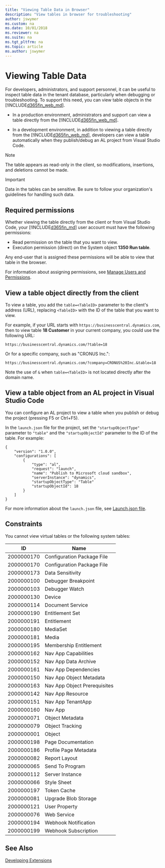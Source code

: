 ```yaml
---
title: "Viewing Table Data in Browser"
description: "View tables in browser for troubleshooting"
author: jswymer
ms.custom: na
ms.date: 10/01/2018
ms.reviewer: na
ms.suite: na
ms.tgt_pltfrm: na
ms.topic: article
ms.author: jswymer
---
```


 

# Viewing Table Data
For developers, administrators, and support personnel, it can be useful to inspect table data in the tenant database, particularly when debugging or troubleshooting. To support this need, you can view table objects in the [!INCLUDE[d365fin_web_md](includes/d365fin_web_md.md)].

-   In a production environment, administrators and support can view a table directly from the [!INCLUDE[d365fin_web_md](includes/d365fin_web_md.md)]. 

-   In a development environment, in addition to viewing a table directly from the [!INCLUDE[d365fin_web_md](includes/d365fin_web_md.md)], developers can view a table automatically when they publish/debug an AL project from Visual Studio Code. 

> [!NOTE]
> The table appears as read-only in the client, so modifications, insertions, and deletions cannot be made.

> [!IMPORTANT]
> Data in the tables can be sensitive. Be sure to follow your organization's guidelines for handling such data. 

## Required permissions
Whether viewing the table directly from the client or from Visual Studio Code, your [!INCLUDE[d365fin_md](includes/d365fin_md.md)] user account must have the following permissions:

- Read permission on the table that you want to view.
- Execution permission (direct) on the System object **1350 Run table**.

Any end-user that is assigned these permissions will be able to view that table in the browser.

For information about assigning permissions, see [Manage Users and Permissions](https://docs.microsoft.com/en-US/dynamics365/financials/ui-how-users-permissions).
 
## View a table object directly from the client
To view a table, you add the `table=<TableID>` parameter to the client's address (URL), replacing `<TableID>` with the ID of the table that you want to view.

For example, if your URL starts with `https://businesscentral.dynamics.com`, then to view table **18 Customer** in your current company, you could use the following URL:

```
https://businesscentral.dynamics.com/?table=18

```

Or for a specific company, such as "CRONUS Inc.":

```
https://businesscentral.dynamics.com/?company=CRONUS%20Inc.&table=18

```

Note the use of `&` when `table=<TableID>` is not located directly after the domain name.

## View a table object from an AL project in Visual Studio Code
You can configure an AL project to view a table when you publish or debug the project (pressing F5 or Ctrl+F5). 

In the `launch.json` file for the project, set the `"startupObjectType"` parameter to `"table"` and the `"startupObjectId"` parameter to the ID of the table. For example:

```
{
    "version": "1.0.0",
    "configurations": [
        {
            "type": "al",
            "request": "launch",
            "name": "Publish to Microsoft cloud sandbox",
            "serverInstance": "dynamics",
            "startupObjectType": "Table"
            "startupObjectId": 18
        }
    ]
} 

```

For more information about the `launch.json` file, see [Launch.json file](devenv-json-files.md#Launchjson).
<!--
U
sers: 
Must have read access to the table 
Must have execute permission on the Run Table System object 
Developers: 
Can only run a table through the web client so they require the same permissions 
Can set StartupObjectId to the ID of the table they want to inspect and StartupObjectType to "Table" and press Ctrl+F5 from VSCode to open the page. 
 
Append '?AID=FIN&table={YourTableId}'    
 
Limitations: 
By design: Nobody can access Internal tables, independent of permissions 
Known limitation: Viewing and scrolling through large tables has bad performance characteristics. 

-->
## Constraints
You cannot view virtual tables or the following system tables:

|  ID  |  Name  |
|------|--------|
| 2000000170 |Configuration Package File|
| 2000000170 |Configuration Package File|
| 2000000173 |Data Sensitivity|
| 2000000100 |Debugger Breakpoint|
| 2000000103 |Debugger Watch|
| 2000000130 |Device|
| 2000000114 |Document Service|
| 2000000190 |Entitlement Set|
| 2000000191 |Entitlement|
| 2000000180 |MediaSet|
| 2000000181 |Media|
| 2000000195 |Membership Entitlement|
| 2000000162 |Nav App Capabilities|
| 2000000152 |Nav App Data Archive|
| 2000000161 |Nav App Dependencies|
| 2000000150 |Nav App Object Metadata|
| 2000000163 |Nav App Object Prerequisites|
| 2000000142 |Nav App Resource|
| 2000000151  |Nav App TenantApp|
| 2000000160 |Nav App|
| 2000000071 |Object Metadata|
| 2000000079 |Object Tracking|
| 2000000001 |Object|
| 2000000198 |Page Documentation|
| 2000000186 |Profile Page Metadata|
| 2000000082 |Report Layout|
| 2000000065 |Send To Program|
| 2000000112 |Server Instance|
| 2000000066 |Style Sheet|
| 2000000197 |Token Cache|
| 2000000081 |Upgrade Blob Storage|
| 2000000121 |User Property|
| 2000000076 |Web Service|
| 2000000194 |Webhook Notification|
| 2000000199 |Webhook Subscription|

## See Also  
[Developing Extensions](devenv-dev-overview.md)  

